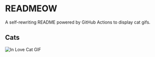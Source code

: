 # READMEOW

A self-rewriting README powered by GitHub Actions to display cat gifs.

## Cats

![In Love Cat GIF](https://media3.giphy.com/media/v1.Y2lkPTlhY2QwMmRhY2tvYjYwNW1kcDhjeTRkNHl6ZXlpY3ZxcnhqNW45MHQzZTU3bjlqeiZlcD12MV9naWZzX3NlYXJjaCZjdD1n/MDJ9IbxxvDUQM/200.gif)

